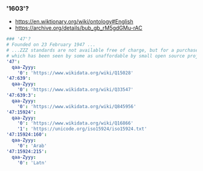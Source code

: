 ### '1603'?
- https://en.wiktionary.org/wiki/ontology#English
- https://archive.org/details/bub_gb_rM5gdGMu-rAC


```yaml
### '47'?
# Founded on 23 February 1947 ...
# ...ZZZ standards are not available free of charge, but for a purchase fee,
# which has been seen by some as unaffordable by small open source projects.[38]
'47':
  qaa-Zyyy:
    '0': 'https://www.wikidata.org/wiki/Q15028'
'47:639':
  qaa-Zyyy:
    '0': 'https://www.wikidata.org/wiki/Q33547'
'47:639:3':
  qaa-Zyyy:
    '0': 'https://www.wikidata.org/wiki/Q845956'
'47:15924':
  qaa-Zyyy:
    '0': 'https://www.wikidata.org/wiki/Q16866'
    '1': 'https://unicode.org/iso15924/iso15924.txt'
'47:15924:160':
  qaa-Zyyy:
    '0': 'Arab'
'47:15924:215':
  qaa-Zyyy:
    '0': 'Latn'
```